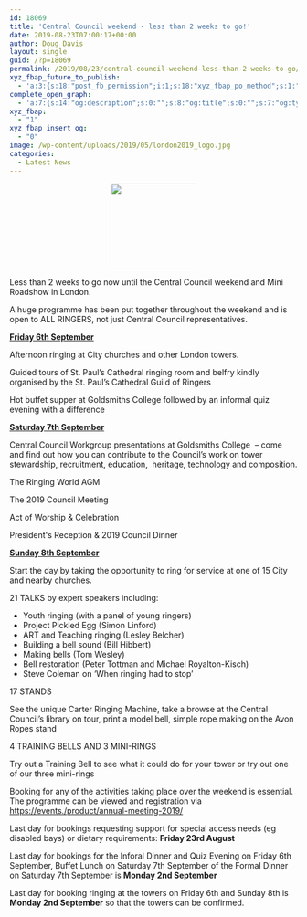 ```yaml
---
id: 18069
title: 'Central Council weekend - less than 2 weeks to go!'
date: 2019-08-23T07:00:17+00:00
author: Doug Davis
layout: single
guid: /?p=18069
permalink: /2019/08/23/central-council-weekend-less-than-2-weeks-to-go/
xyz_fbap_future_to_publish:
  - 'a:3:{s:18:"post_fb_permission";i:1;s:18:"xyz_fbap_po_method";s:1:"2";s:16:"xyz_fbap_message";s:62:"News item added to the CCCBR website: {POST_TITLE} {PERMALINK}";}'
complete_open_graph:
  - 'a:7:{s:14:"og:description";s:0:"";s:8:"og:title";s:0:"";s:7:"og:type";s:0:"";s:12:"twitter:card";s:7:"summary";s:15:"twitter:creator";s:0:"";s:19:"twitter:description";s:0:"";s:8:"og:image";s:5:"17067";}'
xyz_fbap:
  - "1"
xyz_fbap_insert_og:
  - "0"
image: /wp-content/uploads/2019/05/london2019_logo.jpg
categories:
  - Latest News
---
```

<p style="text-align: center;">
  <a href="https://cccbr.org.uk/wp-content/uploads/2019/08/supplement.png"><img loading="lazy" class="wp-image-18009 size-thumbnail aligncenter" src="https://cccbr.org.uk/wp-content/uploads/2019/08/supplement-150x150.png" alt="" width="150" height="150" srcset="https://cccbr.org.uk/wp-content/uploads/2019/08/supplement-150x150.png 150w, https://cccbr.org.uk/wp-content/uploads/2019/08/supplement-300x300.png 300w, https://cccbr.org.uk/wp-content/uploads/2019/08/supplement-768x768.png 768w, https://cccbr.org.uk/wp-content/uploads/2019/08/supplement-1024x1024.png 1024w, https://cccbr.org.uk/wp-content/uploads/2019/08/supplement-1200x1200.png 1200w, https://cccbr.org.uk/wp-content/uploads/2019/08/supplement-600x600.png 600w, https://cccbr.org.uk/wp-content/uploads/2019/08/supplement-100x100.png 100w" sizes="(max-width: 150px) 100vw, 150px" /></a>
</p>

<p style="text-align: left;">
  Less than 2 weeks to go now until the Central Council weekend and Mini Roadshow in London.
</p>

<p style="text-align: left;">
  A huge programme has been put together throughout the weekend and is open to ALL RINGERS, not just Central Council representatives.
</p>

<p style="text-align: left;">
  <strong><span style="text-decoration: underline;">Friday 6th September</span></strong>
</p>

<p style="text-align: left;">
  Afternoon ringing at City churches and other London towers.
</p>

<p style="text-align: left;">
  Guided tours of St. Paul’s Cathedral ringing room and belfry kindly organised by the St. Paul’s Cathedral Guild of Ringers
</p>

<p style="text-align: left;">
  Hot buffet supper at Goldsmiths College followed by an informal quiz evening with a difference
</p>

<p style="text-align: left;">
  <span style="text-decoration: underline;"><strong>Saturday 7th September</strong></span>
</p>

<p style="text-align: left;">
  Central Council Workgroup presentations at Goldsmiths College  – come and find out how you can contribute to the Council’s work on tower stewardship, recruitment, education,  heritage, technology and composition.
</p>

<p style="text-align: left;">
  The Ringing World AGM
</p>

<p style="text-align: left;">
  The 2019 Council Meeting
</p>

<p style="text-align: left;">
  Act of Worship & Celebration
</p>

<p style="text-align: left;">
  President&apos;s Reception & 2019 Council Dinner
</p>

<p style="text-align: left;">
  <span style="text-decoration: underline;"><strong>Sunday 8th September</strong></span>
</p>

<p style="text-align: left;">
  Start the day by taking the opportunity to ring for service at one of 15 City and nearby churches.
</p>

<p style="text-align: left;">
  21 TALKS by expert speakers including:
</p>

<ul style="text-align: left;">
  <li>
    Youth ringing (with a panel of young ringers)
  </li>
  <li>
    Project Pickled Egg (Simon Linford)
  </li>
  <li>
    ART and Teaching ringing (Lesley Belcher)
  </li>
  <li>
    Building a bell sound (Bill Hibbert)
  </li>
  <li>
    Making bells (Tom Wesley)
  </li>
  <li>
    Bell restoration (Peter Tottman and Michael Royalton-Kisch)
  </li>
  <li>
    Steve Coleman on ‘When ringing had to stop’
  </li>
</ul>

<p style="text-align: left;">
  17 STANDS
</p>

<p style="text-align: left;">
  See the unique Carter Ringing Machine, take a browse at the Central Council’s library on tour, print a model bell, simple rope making on the Avon Ropes stand
</p>

<p style="text-align: left;">
  4 TRAINING BELLS AND 3 MINI-RINGS
</p>

<p style="text-align: left;">
  Try out a Training Bell to see what it could do for your tower or try out one of our three mini-rings
</p>

<p style="text-align: left;">
  Booking for any of the activities taking place over the weekend is essential.  The programme can be viewed and registration via <a href="https://events./product/annual-meeting-2019/" target="_blank" rel="noopener noreferrer">https://events./product/annual-meeting-2019/</a>
</p>

<p style="text-align: left;">
  Last day for bookings requesting support for special access needs (eg disabled bays) or dietary requirements: <strong>Friday 23rd August</strong>
</p>

<p style="text-align: left;">
  Last day for bookings for the Inforal Dinner and Quiz Evening on Friday 6th September, Buffet Lunch on Saturday 7th September of the Formal Dinner on Saturday 7th September is <strong>Monday 2nd September</strong>
</p>

<p style="text-align: left;">
  Last day for booking ringing at the towers on Friday 6th and Sunday 8th is <strong>Monday 2nd September</strong> so that the towers can be confirmed.
</p>
